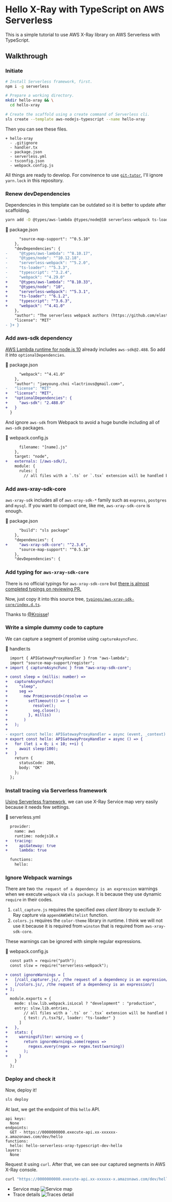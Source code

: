 # Hello X-Ray with TypeScript on AWS Serverless

This is a simple tutorial to use AWS X-Ray library on AWS Serverless with TypeScript.

## Walkthrough

### Initiate

```bash
# Install Serverless framework, first.
npm i -g serverless

# Prepare a working directory.
mkdir hello-xray && \
  cd hello-xray

# Create the scaffold using a create command of Serverless cli.
sls create --template aws-nodejs-typescript --name hello-xray
```

Then you can see these files.

```text
+ hello-xray
  - .gitignore
  - handler.tx
  - package.json
  - serverless.yml
  - tsconfig.json
  - webpack.config.js
```

All things are ready to develop. For convinence to use [`git-tutor`](https://github.com/lesnitsky/git-tutor), I'll ignore `yarn.lock` in this repository.

### Renew devDependencies

Dependencies in this template can be outdated so it is better to update after scaffolding.

```bash
yarn add -D @types/aws-lambda @types/node@10 serverless-webpack ts-loader typescript webpack
```

📄 package.json

```diff
      "source-map-support": "^0.5.10"
    },
    "devDependencies": {
-     "@types/aws-lambda": "^8.10.17",
-     "@types/node": "^10.12.18",
-     "serverless-webpack": "^5.2.0",
-     "ts-loader": "^5.3.3",
-     "typescript": "^3.2.4",
-     "webpack": "^4.29.0"
+     "@types/aws-lambda": "^8.10.33",
+     "@types/node": "10",
+     "serverless-webpack": "^5.3.1",
+     "ts-loader": "^6.1.2",
+     "typescript": "^3.6.3",
+     "webpack": "^4.41.0"
    },
    "author": "The serverless webpack authors (https://github.com/elastic-coders/serverless-webpack)",
    "license": "MIT"
- }+ }
```

### Add aws-sdk dependency

[AWS Lambda runtime for node.js 10](https://docs.aws.amazon.com/lambda/latest/dg/lambda-runtimes.html) already includes `aws-sdk@2.488`. So add it into `optionalDependencies`.

📄 package.json

```diff
      "webpack": "^4.41.0"
    },
    "author": "jaeyoung.choi <lactrious@gmail.com>",
-   "license": "MIT"
+   "license": "MIT",
+   "optionalDependencies": {
+     "aws-sdk": "2.488.0"
+   }
  }
```

And ignore `aws-sdk` from Webpack to avoid a huge bundle including all of `aws-sdk` packages.

📄 webpack.config.js

```diff
      filename: "[name].js"
    },
    target: "node",
+   externals: [/aws-sdk/],
    module: {
      rules: [
        // all files with a `.ts` or `.tsx` extension will be handled by `ts-loader`
```

### Add aws-xray-sdk-core

`aws-xray-sdk` includes all of `aws-xray-sdk-*` family such as `express`, `postgres` and `mysql`. If you want to compact one, like me, `aws-xray-sdk-core` is enough.

📄 package.json

```diff
      "build": "sls package"
    },
    "dependencies": {
+     "aws-xray-sdk-core": "^2.3.6",
      "source-map-support": "^0.5.10"
    },
    "devDependencies": {

```

### Add typing for `aws-xray-sdk-core`

There is no official typings for `aws-xray-sdk-core` but [there is almost completed typings on reviewing PR.](https://github.com/aws/aws-xray-sdk-node/blob/481d8456c480cabc371137f78d0b47b623507b2f/packages/core/types/index.d.ts)

Now, just copy it into this source tree, [`typings/aws-xray-sdk-core/index.d.ts`](typings/aws-xray-sdk-core/index.d.ts).

Thanks to [@Kroisse](https://github.com/Kroisse)!

### Write a simple dummy code to capture

We can capture a segment of promise using `captureAsyncFunc`.

📄 handler.ts

```diff
  import { APIGatewayProxyHandler } from "aws-lambda";
  import "source-map-support/register";
+ import { captureAsyncFunc } from "aws-xray-sdk-core";

+ const sleep = (millis: number) =>
+   captureAsyncFunc(
+     "sleep",
+     seg =>
+       new Promise<void>(resolve =>
+         setTimeout(() => {
+           resolve();
+           seg.close();
+         }, millis)
+       )
+   );
+
- export const hello: APIGatewayProxyHandler = async (event, _context) => {
+ export const hello: APIGatewayProxyHandler = async () => {
+   for (let i = 0; i < 10; ++i) {
+     await sleep(100);
+   }
    return {
      statusCode: 200,
      body: "OK"
    };
  };

```

### Install tracing via Serverless framework

[Using Serverless framework,](https://serverless.com/blog/framework-release-v141/) we can use X-Ray Service map very easily because it needs few settings.

📄 serverless.yml

```diff
  provider:
    name: aws
    runtime: nodejs10.x
+   tracing:
+     apiGateway: true
+     lambda: true

  functions:
    hello:

```

### Ignore Webpack warnings

There are two `the request of a dependency is an expression` warnings when we execute `webpack` via `sls package`. It is because they use dynamic `require` in their codes.

1. `call_capture.js` requires the specified _aws client library_ to exclude X-Ray capture via `appendAWSWhitelist` function.
2. `colors.js` requires the `color-theme` library in runtime. I think we will not use it because it is required from `winston` that is required from `aws-xray-sdk-core`.

These warnings can be ignored with simple regular expressions.

📄 webpack.config.js

```diff
  const path = require("path");
  const slsw = require("serverless-webpack");

+ const ignoreWarnings = [
+   [/call_capturer.js/, /the request of a dependency is an expression/],
+   [/colors.js/, /the request of a dependency is an expression/]
+ ];
+
  module.exports = {
    mode: slsw.lib.webpack.isLocal ? "development" : "production",
    entry: slsw.lib.entries,
        // all files with a `.ts` or `.tsx` extension will be handled by `ts-loader`
        { test: /\.tsx?$/, loader: "ts-loader" }
      ]
+   },
+   stats: {
+     warningsFilter: warning => {
+       return ignoreWarnings.some(regexs =>
+         regexs.every(regex => regex.test(warning))
+       );
+     }
    }
  };

```

### Deploy and check it

Now, deploy it!

```bash
sls deploy
```

At last, we get the endpoint of this `hello` API.

```text
api keys:
  None
endpoints:
  GET - https://0000000000.execute-api.xx-xxxxxx-x.amazonaws.com/dev/hello
functions:
  hello: hello-serverless-xray-typescript-dev-hello
layers:
  None
```

Request it using `curl`. After that, we can see our captured segments in AWS X-Ray console.

```bash
curl "https://0000000000.execute-api.xx-xxxxxx-x.amazonaws.com/dev/hello"
```

- Service map
  ![Service map](_doc/service_map.png)
- Trace details
  ![Traces detail](_doc/traces_detail.png)
